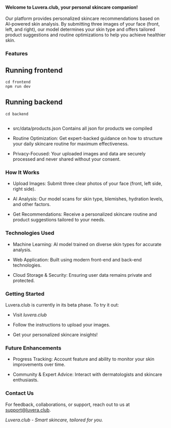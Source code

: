 #### Welcome to Luvera.club, your personal skincare companion! 
Our platform provides personalized skincare recommendations based on AI-powered skin analysis. By submitting three images of your face (front, left, and right), our model determines your skin type and offers tailored product suggestions and routine optimizations to help you achieve healthier skin.

### Features

## Running frontend

```
cd frontend
npm run dev
```

## Running backend
```
cd backend

```

##
* src/data/products.json
Contains all json for products we compiled

 - Routine Optimization: Get expert-backed guidance on how to structure your daily skincare routine for maximum effectiveness.

 - Privacy-Focused: Your uploaded images and data are securely processed and never shared without your consent.

### How It Works

 - Upload Images: Submit three clear photos of your face (front, left side, right side).

 - AI Analysis: Our model scans for skin type, blemishes, hydration levels, and other factors.

 - Get Recommendations: Receive a personalized skincare routine and product suggestions tailored to your needs.

### Technologies Used

 - Machine Learning: AI model trained on diverse skin types for accurate analysis.

 - Web Application: Built using modern front-end and back-end technologies.

 - Cloud Storage & Security: Ensuring user data remains private and protected.

### Getting Started

Luvera.club is currently in its beta phase. To try it out:

 - Visit *luvera.club*

 - Follow the instructions to upload your images.

 - Get your personalized skincare insights!

### Future Enhancements

 - Progress Tracking: Account feature and ability to monitor your skin improvements over time.

 - Community & Expert Advice: Interact with dermatologists and skincare enthusiasts.

### Contact Us

For feedback, collaborations, or support, reach out to us at support@luvera.club.

*Luvera.club - Smart skincare, tailored for you.*
